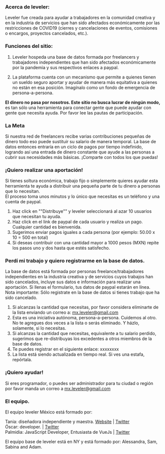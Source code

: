 ### Acerca de leveler:
Leveler fue creada para ayudar a trabajadores en la comunidad creativa y en la industria de servicios que han sido afectados económicamente por las restricciones de COVID19 (cierres y cancelaciones de eventos, comisiones o encargos, proyectos cancelados, etc.).

### Funciones del sitio:
1. Leveler hospeda una base de datos formada por freelancers y trabajadores independientes que han sido afectados económicamente por la pandemia y sus respectivos enlaces a paypal.

2. La plataforma cuenta con un mecanismo que permite a quienes tienen un sueldo seguro aportar y ayudar de manera más equitativa a quienes no están en esa posición. Imagínalo como un fondo de emergencia de persona-a-persona. 

**El dinero no pasa por nosotros. Este sitio no busca lucrar de ningún modo,** es tan sólo una herramienta para conectar gente que puede ayudar con gente que necesita ayuda. Por favor lee las pautas de participación. 

### La Meta
Si nuestra red de freelancers recibe varias contribuciones pequeñas de dinero todo eso puede sustituir su salario de manera temporal. La base de datos entonces entraría en un ciclo de pagos por tiempo indefinido, logrando así una entrada de dinero constante que ayude a las personas a cubrir sus necesidades más básicas.  ¡Comparte con todos los que puedas!
 
### ¡Quiero realizar una aportación!
Si tienes soltura económica, trabajo fijo o simplemente quieres ayudar esta herramienta te ayuda a distribuir una pequeña parte de tu dinero a personas que lo necesitan.   
El proceso toma unos minutos y lo único que necesitas es un teléfono y una cuenta de paypal.

1. Haz click en ""Distribuye"" y leveler seleccionará al azar 10 usuarios que necesitan tu ayuda.
2. Haz click en el link de paypal de cada usuario y realiza un pago. Cualquier cantidad es bienvenida.
3. Sugerimos enviar pagos iguales a cada persona (por ejemplo: 50.00 x 10 = 500 en total)
4. Si deseas contribuir con una cantidad mayor a 1000 pesos (MXN) repite los pasos uno y dos hasta que estés satisfecho.




### Perdí mi trabajo y quiero registrarme en la base de datos.
La base de datos está formada por personas freelance/trabajadores independientes en la industria creativa y de servicios cuyos trabajos han sido cancelados, incluye sus datos e información para realizar una aportación. Si llenas el formulario, tus datos de paypal estarán en línea. 
Nota importante: Sólo registrate en la base de datos si tienes trabajo que  ha sido cancelado.

1. Si alcanzas la cantidad que necesitas, por favor considera eliminarte de la lista enviando un correo a:  mx.leveler@gmail.com
2. Esta es una iniciativa autónoma, persona-a-persona. Cuidemos al otro. No te agregues dos veces a la lista o serás eliminado. Y házlo, solamente, si lo necesitas.
3. Si alcanzas la cantidad que necesitas, equivalente a tu salario perdido, sugerimos que re-distribuyas los excedentes a otros miembros de la base de datos.
4. Te puedes registrar en el siguiente enlace: xxxxxxxx
5. La lista está siendo actualizada en tiempo real. Si ves una estafa, repórtala.

### ¡Quiero ayudar!
Si eres programador, o puedes ser administrador para tu ciudad o región por favor manda un correo a mx.leveler@gmail.com

### El equipo.
El equipo leveler México está formado por:

Tania: diseñadora independiente y maestra. [Website](https://tanialili.me/) | [Twitter](https://twitter.com/tanialili)  
Óscar: developer. | [Twitter](https://twitter.com/oscarcb)  
Palmidia: JavaScript Developer, Entusiasta de VueJs | [Twitter](https://twitter.com/jetzable)  


El equipo base de leveler está en NY y está formado por: Alessandra, Sam, Sabina and Adam. 
